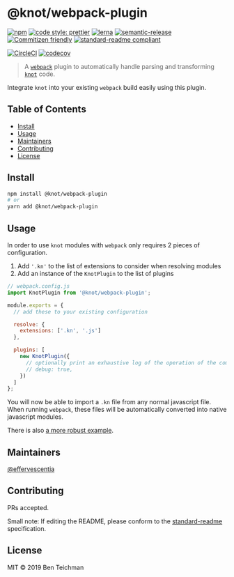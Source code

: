 # @knot/webpack-plugin

[![npm](https://img.shields.io/npm/v/@knot/webpack-plugin?style=flat-square)](http://npm.im/@knot/webpack-plugin)
[![code style: prettier](https://img.shields.io/badge/code_style-prettier-ff69b4.svg?style=flat-square)](https://github.com/prettier/prettier)
[![lerna](https://img.shields.io/badge/maintained%20with-lerna-cc00ff.svg?style=flat-square)](https://lerna.js.org/)
[![semantic-release](https://img.shields.io/badge/%20%20%F0%9F%93%A6%F0%9F%9A%80-semantic--release-e10079.svg?style=flat-square)](https://github.com/semantic-release/semantic-release)
[![Commitizen friendly](https://img.shields.io/badge/commitizen-friendly-brightgreen.svg?style=flat-square)](http://commitizen.github.io/cz-cli/)
[![standard-readme compliant](https://img.shields.io/badge/standard--readme-OK-green.svg?style=flat-square)](https://github.com/RichardLitt/standard-readme)

[![CircleCI](https://img.shields.io/circleci/build/gh/effervescentia/knot?style=flat-square&token=c6d265c2c3ae9fea01043c75299974616b6498b0)](https://circleci.com/gh/effervescentia/knot)
[![codecov](https://codecov.io/gh/effervescentia/knot/branch/master/graph/badge.svg?flag=webpack-plugin)](https://codecov.io/gh/effervescentia/knot)

> A [`webpack`](https://webpack.js.org/) plugin to automatically handle parsing and transforming [`knot`](https://github.com/effervescentia/knot) code.

Integrate `knot` into your existing `webpack` build easily using this plugin.

## Table of Contents

- [Install](#install)
- [Usage](#usage)
- [Maintainers](#maintainers)
- [Contributing](#contributing)
- [License](#license)

## Install

```sh
npm install @knot/webpack-plugin
# or
yarn add @knot/webpack-plugin
```

## Usage

In order to use `knot` modules with `webpack` only requires 2 pieces of configuration.

1. Add `'.kn'` to the list of extensions to consider when resolving modules
1. Add an instance of the `KnotPlugin` to the list of plugins

```js
// webpack.config.js
import KnotPlugin from '@knot/webpack-plugin';

module.exports = {
  // add these to your existing configuration

  resolve: {
    extensions: ['.kn', '.js']
  },

  plugins: [
    new KnotPlugin({
      // optionally print an exhaustive log of the operation of the compiler
      // debug: true,
    })
  ]
};
```

You will now be able to import a `.kn` file from any normal javascript file.
When running `webpack`, these files will be automatically converted into native javascript modules.

There is also [a more robust example](https://github.com/effervescentia/knot/tree/master/examples/webpack-react).

## Maintainers

[@effervescentia](https://github.com/effervescentia)

## Contributing

PRs accepted.

Small note: If editing the README, please conform to the [standard-readme](https://github.com/RichardLitt/standard-readme) specification.

## License

MIT © 2019 Ben Teichman
